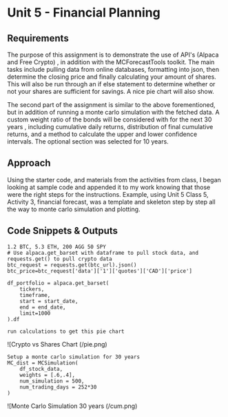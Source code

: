 # Unit 5 - Financial Planning

## Requirements
The purpose of this assignment is to demonstrate the use of API's (Alpaca and Free Crypto) , in addition with the MCForecastTools toolkit.
The main tasks include pulling data from online databases, formatting into json, then determine the closing price and finally calculating
your amount of shares. This will also be run through an if else statement to determine whether or not your shares are sufficient for savings.
A nice pie chart will also show.

The second part of the assignment is similar to the above forementioned, but in addition of running a monte carlo simulation with the fetched
data. A custom weight ratio of the bonds will be considered with for the next 30 years , including cumulative daily returns, distribution of
final cumulative returns, and a method to calculate the upper and lower confidence intervals. The optional section was selected for 10 years.

## Approach
Using the starter code, and materials from the activities from class, I began looking at sample code and appended it to my work knowing that 
those were the right steps for the instructions. Example, using Unit 5 Class 5, Activity 3, financial forecast, was a template and skeleton
step by step all the way to monte carlo simulation and plotting.

## Code Snippets & Outputs
```
1.2 BTC, 5.3 ETH, 200 AGG 50 SPY
# Use alpaca.get_barset with dataframe to pull stock data, and requests.get() to pull crypto data
btc_request = requests.get(btc_url).json()
btc_price=btc_request['data']['1']['quotes']['CAD']['price']

df_portfolio = alpaca.get_barset(
    tickers,
    timeframe,
    start = start_date,
    end = end_date,
    limit=1000
).df

run calculations to get this pie chart
```
![Crypto vs Shares Chart (/pie.png)



```
Setup a monte carlo simulation for 30 years
MC_dist = MCSimulation(
    df_stock_data,
    weights = [.6,.4],
    num_simulation = 500,
    num_trading_days = 252*30
)
```
![Monte Carlo Simulation 30 years (/cum.png)
